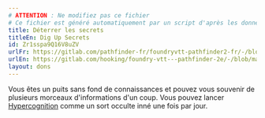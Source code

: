```yaml
---
# ATTENTION : Ne modifiez pas ce fichier
# Ce fichier est généré automatiquement par un script d'après les données du module Foundry VTT officiel et de sa traduction
title: Déterrer les secrets
titleEn: Dig Up Secrets
id: Zr1sspa9Q16V8uZV
urlFr: https://gitlab.com/pathfinder-fr/foundryvtt-pathfinder2-fr/-/blob/master/data/feats/Zr1sspa9Q16V8uZV.htm
urlEn: https://gitlab.com/hooking/foundry-vtt---pathfinder-2e/-/blob/master/packs/data/feats.db/dig-up-secrets.json
layout: dons
---
```

Vous êtes un puits sans fond de connaissances et pouvez vous souvenir de plusieurs morceaux d'informations d'un coup. Vous pouvez lancer [Hypercognition](../sorts/hypercognition.html) comme un sort occulte inné une fois par jour.
